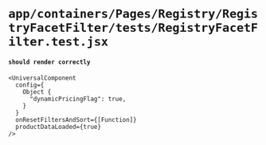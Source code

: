 # `app/containers/Pages/Registry/RegistryFacetFilter/tests/RegistryFacetFilter.test.jsx`

#### `should render correctly`

```
<UniversalComponent
  config={
    Object {
      "dynamicPricingFlag": true,
    }
  }
  onResetFiltersAndSort={[Function]}
  productDataLoaded={true}
/>
```

